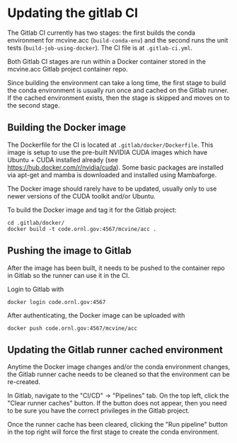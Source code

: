 # Updating the gitlab CI

The Gitlab CI currently has two stages: the first builds the conda environment for mcvine.acc (`build-conda-env`) and the second runs the unit tests (`build-job-using-docker`). The CI file is at `.gitlab-ci.yml`.

Both Gitlab CI stages are run within a Docker container stored in the mcvine.acc Gitlab project container repo.

Since building the environment can take a long time, the first stage to build the conda environment is usually run once and cached on the Gitlab runner. If the cached environment exists, then the stage is skipped and moves on to the second stage.

## Building the Docker image

The Dockerfile for the CI is located at `.gitlab/docker/Dockerfile`. This image is setup to use the pre-built NVIDIA CUDA images which have Ubuntu + CUDA installed already (see https://hub.docker.com/r/nvidia/cuda). Some basic packages are installed via apt-get and mamba is downloaded and installed using Mambaforge.

The Docker image should rarely have to be updated, usually only to use newer versions of the CUDA toolkit and/or Ubuntu.

To build the Docker image and tag it for the Gitlab project:

```
cd .gitlab/docker/
docker build -t code.ornl.gov:4567/mcvine/acc .
```

## Pushing the image to Gitlab

After the image has been built, it needs to be pushed to the container repo in Gitlab so the runner can use it in the CI.

Login to Gitlab with

```
docker login code.ornl.gov:4567
```

After authenticating, the Docker image can be uploaded with
```
docker push code.ornl.gov:4567/mcvine/acc
```

## Updating the Gitlab runner cached environment

Anytime the Docker image changes and/or the conda environment changes, the Gitlab runner cache needs to be cleaned so that the environment can be re-created.

In Gitlab, navigate to the "CI/CD" -> "Pipelines" tab. On the top left, click the "Clear runner caches" button. If the button does not appear, then you need to be sure you have the correct privileges in the Gitlab project.

Once the runner cache has been cleared, clicking the "Run pipeline" button in the top right will force the first stage to create the conda environment.

